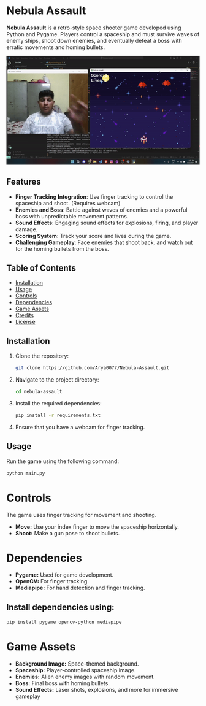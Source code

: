 # Nebula Assault

**Nebula Assault** is a retro-style space shooter game developed using Python and Pygame. Players control a spaceship and must survive waves of enemy ships, shoot down enemies, and eventually defeat a boss with erratic movements and homing bullets.

![Game Screenshot](res/images/output.gif)

## Features

- **Finger Tracking Integration**: Use finger tracking to control the spaceship and shoot. (Requires webcam)
- **Enemies and Boss**: Battle against waves of enemies and a powerful boss with unpredictable movement patterns.
- **Sound Effects**: Engaging sound effects for explosions, firing, and player damage.
- **Scoring System**: Track your score and lives during the game.
- **Challenging Gameplay**: Face enemies that shoot back, and watch out for the homing bullets from the boss.

## Table of Contents

- [Installation](#installation)
- [Usage](#usage)
- [Controls](#controls)
- [Dependencies](#dependencies)
- [Game Assets](#game-assets)
- [Credits](#credits)
- [License](#license)

## Installation

1. Clone the repository:
    ```bash
    git clone https://github.com/Arya0077/Nebula-Assault.git
    ```

2. Navigate to the project directory:
    ```bash
    cd nebula-assault
    ```

3. Install the required dependencies:
    ```bash
    pip install -r requirements.txt
    ```

4. Ensure that you have a webcam for finger tracking.

## Usage

Run the game using the following command:

```bash
python main.py
```

# Controls
The game uses finger tracking for movement and shooting.

- **Move:** Use your index finger to move the spaceship horizontally.
- **Shoot:** Make a gun pose to shoot bullets.

# Dependencies
- **Pygame:** Used for game development.
- **OpenCV:** For finger tracking.
- **Mediapipe:** For hand detection and finger tracking.

## Install dependencies using:
```bash
pip install pygame opencv-python mediapipe
```
# Game Assets
- **Background Image:** Space-themed background.
- **Spaceship:** Player-controlled spaceship image.
- **Enemies:** Alien enemy images with random movement.
- **Boss:** Final boss with homing bullets.
- **Sound Effects:** Laser shots, explosions, and more for immersive gameplay

